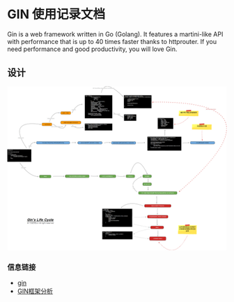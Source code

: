 # GIN 使用记录文档
Gin is a web framework written in Go (Golang). It features a martini-like API with performance that is up to 40 times faster thanks to httprouter. If you need performance and good productivity, you will love Gin.

## 设计
![gin生命周期图](./images/gin生命周期图.png)


### 信息链接
- [gin](https://gin-gonic.com/)
- [GIN框架分析](http://tigerb.cn/2019/07/06/go-gin/)